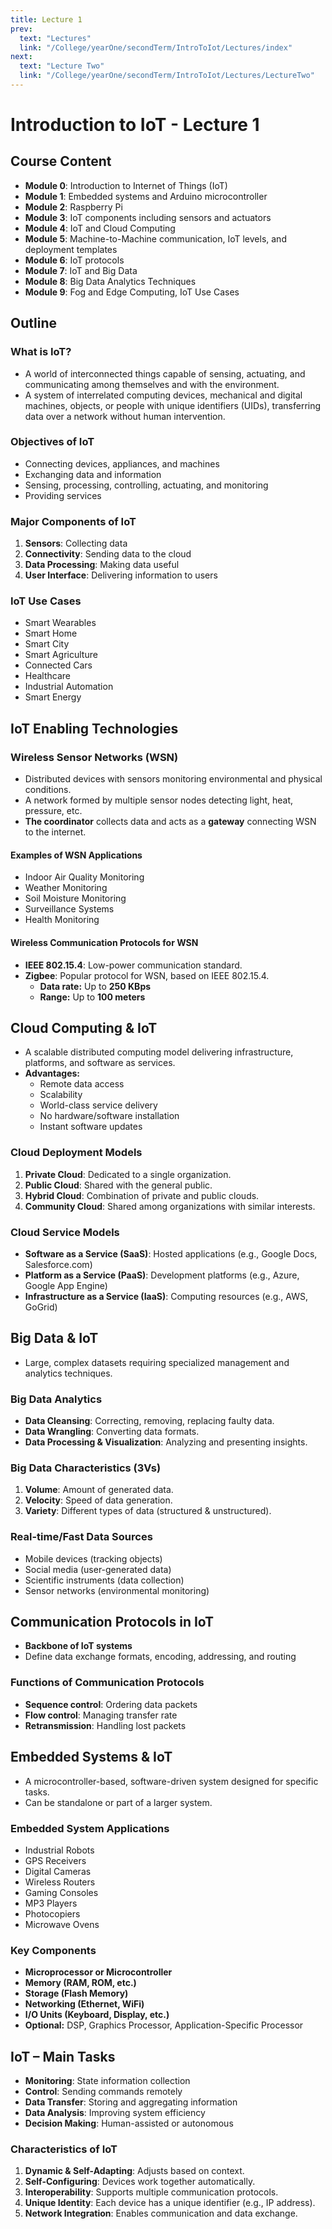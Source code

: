 ```yaml
---
title: Lecture 1
prev:
  text: "Lectures"
  link: "/College/yearOne/secondTerm/IntroToIot/Lectures/index"
next:
  text: "Lecture Two"
  link: "/College/yearOne/secondTerm/IntroToIot/Lectures/LectureTwo"
---
```


# Introduction to IoT - Lecture 1

## Course Content

- **Module 0**: Introduction to Internet of Things (IoT)
- **Module 1**: Embedded systems and Arduino microcontroller
- **Module 2**: Raspberry Pi
- **Module 3**: IoT components including sensors and actuators
- **Module 4**: IoT and Cloud Computing
- **Module 5**: Machine-to-Machine communication, IoT levels, and deployment templates
- **Module 6**: IoT protocols
- **Module 7**: IoT and Big Data
- **Module 8**: Big Data Analytics Techniques
- **Module 9**: Fog and Edge Computing, IoT Use Cases

## Outline

### What is IoT?

- A world of interconnected things capable of sensing, actuating, and communicating among themselves and with the environment.
- A system of interrelated computing devices, mechanical and digital machines, objects, or people with unique identifiers (UIDs), transferring data over a network without human intervention.

### Objectives of IoT

- Connecting devices, appliances, and machines
- Exchanging data and information
- Sensing, processing, controlling, actuating, and monitoring
- Providing services

### Major Components of IoT

1. **Sensors**: Collecting data
2. **Connectivity**: Sending data to the cloud
3. **Data Processing**: Making data useful
4. **User Interface**: Delivering information to users

### IoT Use Cases

- Smart Wearables
- Smart Home
- Smart City
- Smart Agriculture
- Connected Cars
- Healthcare
- Industrial Automation
- Smart Energy

## IoT Enabling Technologies

### Wireless Sensor Networks (WSN)

- Distributed devices with sensors monitoring environmental and physical conditions.
- A network formed by multiple sensor nodes detecting light, heat, pressure, etc.
- **The coordinator** collects data and acts as a **gateway** connecting WSN to the internet.

#### Examples of WSN Applications

- Indoor Air Quality Monitoring
- Weather Monitoring
- Soil Moisture Monitoring
- Surveillance Systems
- Health Monitoring

#### Wireless Communication Protocols for WSN

- **IEEE 802.15.4**: Low-power communication standard.
- **Zigbee**: Popular protocol for WSN, based on IEEE 802.15.4.
  - **Data rate:** Up to **250 KBps**
  - **Range:** Up to **100 meters**

## Cloud Computing & IoT

- A scalable distributed computing model delivering infrastructure, platforms, and software as services.
- **Advantages:**
  - Remote data access
  - Scalability
  - World-class service delivery
  - No hardware/software installation
  - Instant software updates

### Cloud Deployment Models

1. **Private Cloud**: Dedicated to a single organization.
2. **Public Cloud**: Shared with the general public.
3. **Hybrid Cloud**: Combination of private and public clouds.
4. **Community Cloud**: Shared among organizations with similar interests.

### Cloud Service Models

- **Software as a Service (SaaS)**: Hosted applications (e.g., Google Docs, Salesforce.com)
- **Platform as a Service (PaaS)**: Development platforms (e.g., Azure, Google App Engine)
- **Infrastructure as a Service (IaaS)**: Computing resources (e.g., AWS, GoGrid)

## Big Data & IoT

- Large, complex datasets requiring specialized management and analytics techniques.

### Big Data Analytics

- **Data Cleansing**: Correcting, removing, replacing faulty data.
- **Data Wrangling**: Converting data formats.
- **Data Processing & Visualization**: Analyzing and presenting insights.

### Big Data Characteristics (3Vs)

1. **Volume**: Amount of generated data.
2. **Velocity**: Speed of data generation.
3. **Variety**: Different types of data (structured & unstructured).

### Real-time/Fast Data Sources

- Mobile devices (tracking objects)
- Social media (user-generated data)
- Scientific instruments (data collection)
- Sensor networks (environmental monitoring)

## Communication Protocols in IoT

- **Backbone of IoT systems**
- Define data exchange formats, encoding, addressing, and routing

### Functions of Communication Protocols

- **Sequence control**: Ordering data packets
- **Flow control**: Managing transfer rate
- **Retransmission**: Handling lost packets

## Embedded Systems & IoT

- A microcontroller-based, software-driven system designed for specific tasks.
- Can be standalone or part of a larger system.

### Embedded System Applications

- Industrial Robots
- GPS Receivers
- Digital Cameras
- Wireless Routers
- Gaming Consoles
- MP3 Players
- Photocopiers
- Microwave Ovens

### Key Components

- **Microprocessor or Microcontroller**
- **Memory (RAM, ROM, etc.)**
- **Storage (Flash Memory)**
- **Networking (Ethernet, WiFi)**
- **I/O Units (Keyboard, Display, etc.)**
- **Optional:** DSP, Graphics Processor, Application-Specific Processor

## IoT – Main Tasks

- **Monitoring**: State information collection
- **Control**: Sending commands remotely
- **Data Transfer**: Storing and aggregating information
- **Data Analysis**: Improving system efficiency
- **Decision Making**: Human-assisted or autonomous

### Characteristics of IoT

1. **Dynamic & Self-Adapting**: Adjusts based on context.
2. **Self-Configuring**: Devices work together automatically.
3. **Interoperability**: Supports multiple communication protocols.
4. **Unique Identity**: Each device has a unique identifier (e.g., IP address).
5. **Network Integration**: Enables communication and data exchange.
